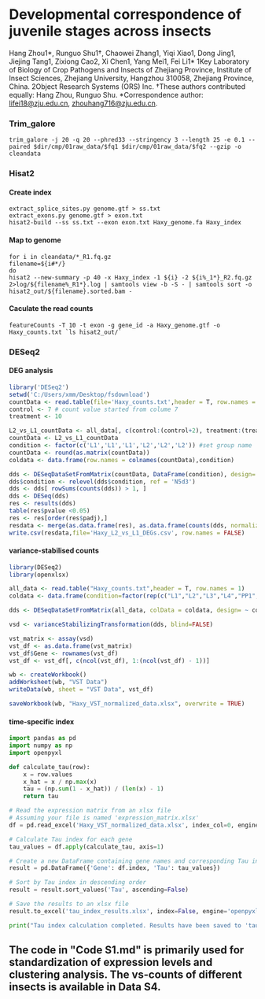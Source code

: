 # Developmental correspondence of juvenile stages across insects

Hang Zhou1*, Runguo Shu1†, Chaowei Zhang1, Yiqi Xiao1, Dong Jing1, Jiejing Tang1, Zixiong Cao2, Xi Chen1, Yang Mei1, Fei Li1*
1Key Laboratory of Biology of Crop Pathogens and Insects of Zhejiang Province, Institute of Insect Sciences, Zhejiang University, Hangzhou 310058, Zhejiang Province, China. 
2Object Research Systems (ORS) Inc. 
†These authors contributed equally: Hang Zhou, Runguo Shu. 
*Correspondence author: lifei18@zju.edu.cn, zhouhang716@zju.edu.cn.

### Trim_galore
```shell
trim_galore -j 20 -q 20 --phred33 --stringency 3 --length 25 -e 0.1 --paired $dir/cmp/01raw_data/$fq1 $dir/cmp/01raw_data/$fq2 --gzip -o cleandata

```
### Hisat2
#### Create index
```shell
extract_splice_sites.py genome.gtf > ss.txt
extract_exons.py genome.gtf > exon.txt
hisat2-build --ss ss.txt --exon exon.txt Haxy_genome.fa Haxy_index

```
#### Map to genome
```shell
for i in cleandata/*_R1.fq.gz   
filename=${i#*/}
do
hisat2 --new-summary -p 40 -x Haxy_index -1 ${i} -2 ${i%_1*}_R2.fq.gz 2>log/${filename%_R1*}.log | samtools view -b -S - | samtools sort -o hisat2_out/${filename}.sorted.bam -

```
#### Caculate the read counts
```shell
featureCounts -T 10 -t exon -g gene_id -a Haxy_genome.gtf -o Haxy_counts.txt `ls hisat2_out/`
```
### DESeq2
#### DEG analysis
```r
library('DESeq2')
setwd('C:/Users/xmm/Desktop/fsdownload')
countData <- read.table(file='Haxy_counts.txt',header = T, row.names = 1) 
control <- 7 # count value started from colume 7
treatment <- 10

L2_vs_L1_countData <- all_data[, c(control:(control+2), treatment:(treatment+2))]
countData <- L2_vs_L1_countData
condition <- factor(c('L1','L1','L1','L2','L2','L2')) #set group name
countData <- round(as.matrix(countData)) 
coldata <- data.frame(row.names = colnames(countData),condition)

dds <- DESeqDataSetFromMatrix(countData, DataFrame(condition), design= ~ condition)
dds$condition <- relevel(dds$condition, ref = 'N5d3')
dds <- dds[ rowSums(counts(dds)) > 1, ]
dds <- DESeq(dds)
res <- results(dds)
table(res$pvalue <0.05)
res <- res[order(res$padj),]
resdata <- merge(as.data.frame(res), as.data.frame(counts(dds, normalized=TRUE)),by='row.names',sort=FALSE)
write.csv(resdata,file='Haxy_L2_vs_L1_DEGs.csv', row.names = FALSE)
```
#### variance-stabilised counts
```r
library(DESeq2)
library(openxlsx)

all_data <- read.table("Haxy_counts.txt",header = T, row.names = 1)
coldata <- data.frame(condition=factor(rep(c("L1","L2","L3","L4","PP1","PP2","PP3","PP4","P1","P2","P3"), each=3)))

dds <- DESeqDataSetFromMatrix(all_data, colData = coldata, design= ~ condition)

vsd <- varianceStabilizingTransformation(dds, blind=FALSE)

vst_matrix <- assay(vsd)
vst_df <- as.data.frame(vst_matrix)
vst_df$Gene <- rownames(vst_df)
vst_df <- vst_df[, c(ncol(vst_df), 1:(ncol(vst_df) - 1))]

wb <- createWorkbook()
addWorksheet(wb, "VST Data")
writeData(wb, sheet = "VST Data", vst_df)

saveWorkbook(wb, "Haxy_VST_normalized_data.xlsx", overwrite = TRUE)

```
#### time-specific index
```python
import pandas as pd
import numpy as np
import openpyxl

def calculate_tau(row):
    x = row.values
    x_hat = x / np.max(x)
    tau = (np.sum(1 - x_hat)) / (len(x) - 1)
    return tau

# Read the expression matrix from an xlsx file
# Assuming your file is named 'expression_matrix.xlsx'
df = pd.read_excel('Haxy_VST_normalized_data.xlsx', index_col=0, engine='openpyxl')

# Calculate Tau index for each gene
tau_values = df.apply(calculate_tau, axis=1)

# Create a new DataFrame containing gene names and corresponding Tau indices
result = pd.DataFrame({'Gene': df.index, 'Tau': tau_values})

# Sort by Tau index in descending order
result = result.sort_values('Tau', ascending=False)

# Save the results to an xlsx file
result.to_excel('tau_index_results.xlsx', index=False, engine='openpyxl')

print("Tau index calculation completed. Results have been saved to 'tau_index_results.xlsx'.")

```

## The code in "Code S1.md" is primarily used for standardization of expression levels and clustering analysis. The vs-counts of different insects is available in Data S4.
